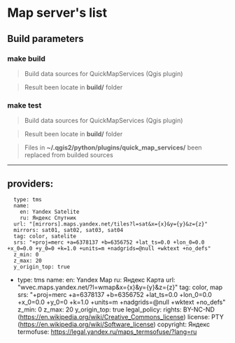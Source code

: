 # Map server's list

## Build parameters

### make build

> Build data sources for QuickMapServices (Qgis plugin)

> Result been locate in **build/** folder

### make test

> Build data sources for QuickMapServices (Qgis plugin)

> Result been locate in **build/** folder

> Files in **~/.qgis2/python/plugins/quick_map_services/** been replaced from builded sources



---
providers:
  - 
      type: tms
      name:
        en: Yandex Satelite
        ru: Яндекс Спутник
      url: "[mirrors].maps.yandex.net/tiles?l=sat&x={x}&y={y}&z={z}"
      mirrors: sat01, sat02, sat03, sat04
      tag: color, satelite
      srs: "+proj=merc +a=6378137 +b=6356752 +lat_ts=0.0 +lon_0=0.0 +x_0=0.0 +y_0=0 +k=1.0 +units=m +nadgrids=@null +wktext +no_defs"
      z_min: 0
      z_max: 20
      y_origin_top: true
  -
      type: tms
      name:
        en: Yandex Map
        ru: Яндекс Карта
      url: "wvec.maps.yandex.net/?l=wmap&x={x}&y={y}&z={z}"
      tag: color, map
      srs: "+proj=merc +a=6378137 +b=6356752 +lat_ts=0.0 +lon_0=0.0 +x_0=0.0 +y_0=0 +k=1.0 +units=m +nadgrids=@null +wktext +no_defs"
      z_min: 0
      z_max: 20
      y_origin_top: true
legal_policy:
  rights: BY-NC-ND (https://en.wikipedia.org/wiki/Creative_Commons_license)
  license: PTY (https://en.wikipedia.org/wiki/Software_license)
  copyright: Яндекс
  termofuse: https://legal.yandex.ru/maps_termsofuse/?lang=ru
